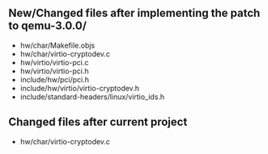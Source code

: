 ## New/Changed files after implementing the patch to qemu-3.0.0/  

* hw/char/Makefile.objs
* hw/char/virtio-cryptodev.c
* hw/virtio/virtio-pci.c
* hw/virtio/virtio-pci.h
* include/hw/pci/pci.h
* include/hw/virtio/virtio-cryptodev.h
* include/standard-headers/linux/virtio_ids.h

## Changed files after current project 

* hw/char/virtio-cryptodev.c
